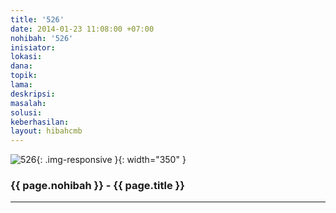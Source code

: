 ```yaml
---
title: '526'
date: 2014-01-23 11:08:00 +07:00
nohibah: '526'
inisiator:
lokasi:
dana:
topik:
lama:
deskripsi:
masalah:
solusi:
keberhasilan:
layout: hibahcmb
---
```


![526](/static/img/hibahcmb/526.png){: .img-responsive }{: width="350" }

### {{ page.nohibah }} - {{ page.title }}

---
